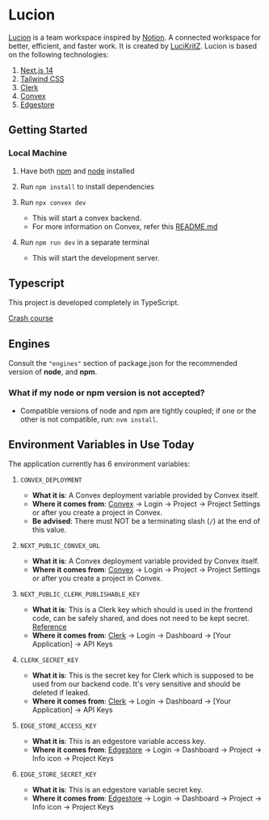 # Lucion

[Lucion](https://lucion.vercel.app/) is a team workspace inspired by [Notion](https://www.notion.so/). A connected workspace for better, efficient, and faster work. It is created by [LuciKritZ](https://github.com/LuciKritZ). Lucion is based on the following technologies:

1. [Next.js 14](https://github.com/vercel/next.js)
2. [Tailwind CSS](https://tailwindcss.com/)
3. [Clerk](https://clerk.com/)
4. [Convex](https://www.convex.dev/)
5. [Edgestore](https://edgestore.dev/)

## Getting Started

### Local Machine

1. Have both [npm](https://www.npmjs.com/) and [node](https://nodejs.org/en/) installed

2. Run `npm install` to install dependencies

3. Run `npx convex dev`

   - This will start a convex backend.
   - For more information on Convex, refer this [README.md](convex/README.md)

4. Run `npm run dev` in a separate terminal
   - This will start the development server.

## Typescript

This project is developed completely in TypeScript.

[Crash course](https://www.youtube.com/watch?v=1jMJDbq7ZX4)

## Engines

Consult the `"engines"` section of package.json for the recommended version of **node**, and **npm**.

### What if my node or npm version is not accepted?

- Compatible versions of node and npm are tightly coupled; if one or the other is not compatible, run: `nvm install`.

<!-- TODO -->
<!-- ## Release Notes [In Progress]

See [Deployments](https://github.com/LuciKritZ/lucion/deployments) -->

## Environment Variables in Use Today

The application currently has 6 environment variables:

1. `CONVEX_DEPLOYMENT`

   - **What it is**: A Convex deployment variable provided by Convex itself.
   - **Where it comes from**: [Convex](https://convex.dev) -> Login -> Project -> Project Settings or after you create a project in Convex.
   - **Be advised**: There must NOT be a terminating slash (`/`) at the end of this value.

2. `NEXT_PUBLIC_CONVEX_URL`

   - **What it is**: A Convex deployment variable provided by Convex itself.
   - **Where it comes from**: [Convex](https://convex.dev) -> Login -> Project -> Project Settings or after you create a project in Convex.

3. `NEXT_PUBLIC_CLERK_PUBLISHABLE_KEY`

   - **What it is**: This is a Clerk key which should is used in the frontend code, can be safely shared, and does not need to be kept secret. [Reference](providers/convex.provider.tsx)
   - **Where it comes from**: [Clerk](https://clerk.com) -> Login -> Dashboard -> [Your Application] -> API Keys

4. `CLERK_SECRET_KEY`

   - **What it is**: This is the secret key for Clerk which is supposed to be used from our backend code. It's very sensitive and should be deleted if leaked.
   - **Where it comes from**: [Clerk](https://clerk.com) -> Login -> Dashboard -> [Your Application] -> API Keys

5. `EDGE_STORE_ACCESS_KEY`

   - **What it is**: This is an edgestore variable access key.
   - **Where it comes from**: [Edgestore](https://edgestore.dev) -> Login -> Dashboard -> Project -> Info icon -> Project Keys

6. `EDGE_STORE_SECRET_KEY`

   - **What it is**: This is an edgestore variable secret key.
   - **Where it comes from**: [Edgestore](https://edgestore.dev) -> Login -> Dashboard -> Project -> Info icon -> Project Keys
